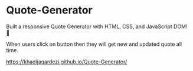 # Quote-Generator
Built a responsive Quote Generator with HTML, CSS, and JavaScript DOM! 🎉

When users click on button then they will get new and updated quote all time.
 



https://khadijagardezi.github.io/Quote-Generator/
